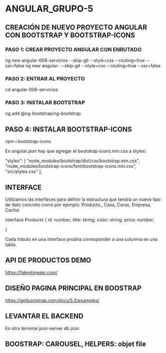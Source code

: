 # ANGULAR_GRUPO-5 

## CREACIÓN DE NUEVO PROYECTO ANGULAR CON BOOTSTRAP Y BOOTSTRAP-ICONS

### PASO 1: CREAR PROYECTO ANGULAR CON ENRUTADO

ng new angular-006-servicios --skip-git --style=css --routing=true --ssr=false
ng new angular- --skip-git --style=css --routing=true --ssr=false

### PASO 2: ENTRAR AL PROYECTO

cd angular-006-servicios

### PASO 3: INSTALAR BOOTSTRAP

ng add @ng-bootstrap/ng-bootstrap

## PASO 4: INSTALAR BOOTSTRAP-ICONS

npm i bootstrap-icons

En angular.json hay que agregar el bootstrap-icons.min.css a styles:

 "styles": [
              "node_modules/bootstrap/dist/css/bootstrap.min.css",
              "node_modules/bootstrap-icons/font/bootstrap-icons.min.css",
              "src/styles.css"
            ],

## INTERFACE

Utilizamos las interfaces para definir la estructura que tendrá un nuevo
tipo de dato concreto como por ejemplo: Producto,, Casa, Curso, Empresa, Coche:


 interface Producto {
    id: number;
    title: string;
    color: string;
    price: number;

 }

 Cada tributo en una interface prodría corresponder a una columna en una
 tabla.

 ## API DE PRODUCTOS DEMO

 https://fakestoreapi.com/


 ## DISEÑO PAGINA PRINCIPAL EN BOOSTRAP
 
 https://getbootstrap.com/docs/5.3/examples/

 ## LEVANTAR EL BACKEND

En otra terminal
json-server  db.json

## BOOSTRAP: CAROUSEL, HELPERS: objet file